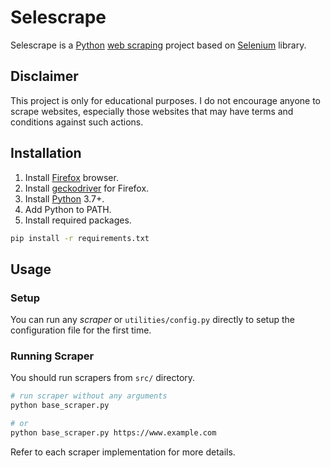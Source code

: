 # Selescrape

Selescrape is a [Python](https://www.python.org/) [web scraping](https://en.wikipedia.org/wiki/Web_scraping) project based on [Selenium](https://www.selenium.dev/) library.

## Disclaimer

This project is only for educational purposes. I do not encourage anyone to scrape websites, especially those websites that may have terms and conditions against such actions.

## Installation

1. Install [Firefox](https://www.mozilla.org/en-US/firefox/new/) browser.
2. Install [geckodriver](https://github.com/mozilla/geckodriver/releases) for Firefox.
3. Install [Python](https://www.python.org/) 3.7+.
4. Add Python to PATH.
5. Install required packages.

```bash
pip install -r requirements.txt
```

## Usage

### Setup

You can run any _scraper_ or `utilities/config.py` directly to setup the configuration file for the first time.

### Running Scraper

You should run scrapers from `src/` directory.

```bash
# run scraper without any arguments
python base_scraper.py

# or
python base_scraper.py https://www.example.com
```

Refer to each scraper implementation for more details.
